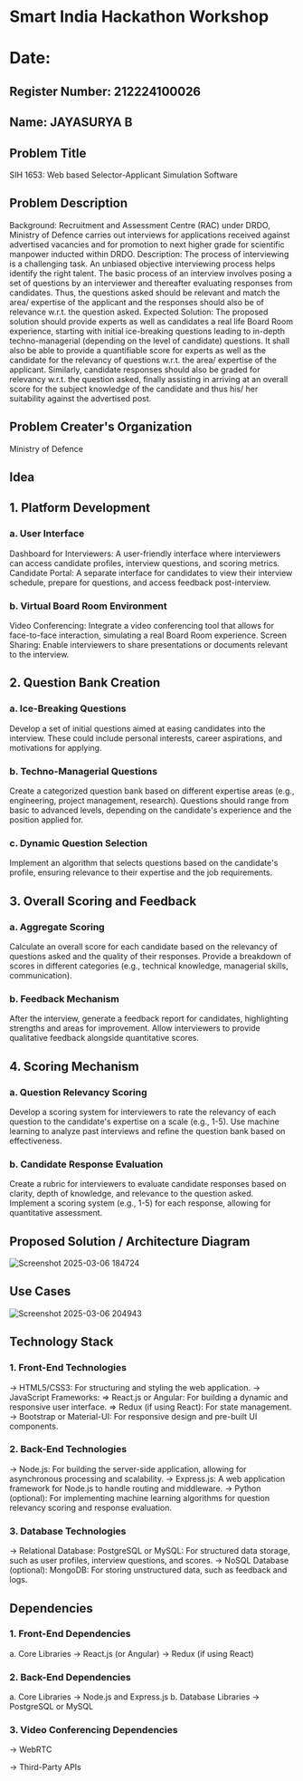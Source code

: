 # Smart India Hackathon Workshop
# Date: 
## Register Number: 212224100026
## Name: JAYASURYA B
## Problem Title
SIH 1653: Web based Selector-Applicant Simulation Software
## Problem Description
Background: Recruitment and Assessment Centre (RAC) under DRDO, Ministry of Defence carries out interviews for applications received against advertised vacancies and for promotion to next higher grade for scientific manpower inducted within DRDO. Description: The process of interviewing is a challenging task. An unbiased objective interviewing process helps identify the right talent. The basic process of an interview involves posing a set of questions by an interviewer and thereafter evaluating responses from candidates. Thus, the questions asked should be relevant and match the area/ expertise of the applicant and the responses should also be of relevance w.r.t. the question asked. Expected Solution: The proposed solution should provide experts as well as candidates a real life Board Room experience, starting with initial ice-breaking questions leading to in-depth techno-managerial (depending on the level of candidate) questions. It shall also be able to provide a quantifiable score for experts as well as the candidate for the relevancy of questions w.r.t. the area/ expertise of the applicant. Similarly, candidate responses should also be graded for relevancy w.r.t. the question asked, finally assisting in arriving at an overall score for the subject knowledge of the candidate and thus his/ her suitability against the advertised post.

## Problem Creater's Organization
Ministry of Defence

## Idea

## 1. Platform Development
### a. User Interface
Dashboard for Interviewers: A user-friendly interface where interviewers can access candidate profiles, interview questions, and scoring metrics.
Candidate Portal: A separate interface for candidates to view their interview schedule, prepare for questions, and access feedback post-interview.
### b. Virtual Board Room Environment
Video Conferencing: Integrate a video conferencing tool that allows for face-to-face interaction, simulating a real Board Room experience.
Screen Sharing: Enable interviewers to share presentations or documents relevant to the interview.
## 2. Question Bank Creation
### a. Ice-Breaking Questions
Develop a set of initial questions aimed at easing candidates into the interview. These could include personal interests, career aspirations, and motivations for applying.
### b. Techno-Managerial Questions
Create a categorized question bank based on different expertise areas (e.g., engineering, project management, research).
Questions should range from basic to advanced levels, depending on the candidate's experience and the position applied for.
### c. Dynamic Question Selection
Implement an algorithm that selects questions based on the candidate's profile, ensuring relevance to their expertise and the job requirements.
## 3.  Overall Scoring and Feedback
### a. Aggregate Scoring
Calculate an overall score for each candidate based on the relevancy of questions asked and the quality of their responses.
Provide a breakdown of scores in different categories (e.g., technical knowledge, managerial skills, communication).
### b. Feedback Mechanism
After the interview, generate a feedback report for candidates, highlighting strengths and areas for improvement.
Allow interviewers to provide qualitative feedback alongside quantitative scores.
## 4. Scoring Mechanism
### a. Question Relevancy Scoring
Develop a scoring system for interviewers to rate the relevancy of each question to the candidate's expertise on a scale (e.g., 1-5).
Use machine learning to analyze past interviews and refine the question bank based on effectiveness.
### b. Candidate Response Evaluation
Create a rubric for interviewers to evaluate candidate responses based on clarity, depth of knowledge, and relevance to the question asked.
Implement a scoring system (e.g., 1-5) for each response, allowing for quantitative assessment.


## Proposed Solution / Architecture Diagram

![Screenshot 2025-03-06 184724](https://github.com/user-attachments/assets/5bb57895-43e5-480e-a6c2-739dc95d88d0)


## Use Cases

![Screenshot 2025-03-06 204943](https://github.com/user-attachments/assets/26f047a6-435e-4ec6-abd5-0947f4e0a78c)


## Technology Stack

### 1. Front-End Technologies
-> HTML5/CSS3: For structuring and styling the web application.
-> JavaScript Frameworks:
     => React.js or Angular: For building a dynamic and responsive user interface.
     => Redux (if using React): For state management.
-> Bootstrap or Material-UI: For responsive design and pre-built UI components. 

### 2. Back-End Technologies
-> Node.js: For building the server-side application, allowing for asynchronous processing and scalability.
-> Express.js: A web application framework for Node.js to handle routing and middleware.
-> Python (optional): For implementing machine learning algorithms for question relevancy scoring and response evaluation.

### 3. Database Technologies
-> Relational Database:
    PostgreSQL or MySQL: For structured data storage, such as user profiles, interview questions, and scores.
-> NoSQL Database (optional):
    MongoDB: For storing unstructured data, such as feedback and logs.
## Dependencies

### 1. Front-End Dependencies
a. Core Libraries
-> React.js (or Angular)
-> Redux (if using React)
### 2. Back-End Dependencies
a. Core Libraries
-> Node.js and Express.js
b. Database Libraries
-> PostgreSQL or MySQL
### 3. Video Conferencing Dependencies
-> WebRTC

-> Third-Party APIs

